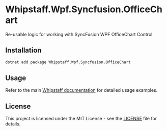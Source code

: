 # Whipstaff.Wpf.Syncfusion.OfficeChart

Re-usable logic for working with SyncFusion WPF OfficeChart Control.

## Installation

```bash
dotnet add package Whipstaff.Wpf.Syncfusion.OfficeChart
```

## Usage

Refer to the main [Whipstaff documentation](https://github.com/dpvreony/whipstaff) for detailed usage examples.

## License

This project is licensed under the MIT License - see the [LICENSE](https://github.com/dpvreony/whipstaff/blob/main/LICENSE) file for details.
